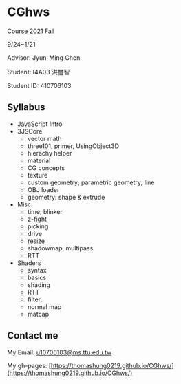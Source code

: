 # CGhws
Course 2021 Fall 

9/24~1/21

Advisor: Jyun-Ming Chen

Student: I4A03 洪璽智

Student ID: 410706103

## Syllabus
- JavaScript Intro
- 3JSCore
  - vector math
  - three101, primer, UsingObject3D
  - hierachy helper
  - material
  - CG concepts
  - texture
  - custom geometry; parametric geometry; line
  - OBJ loader
  - geometry: shape & extrude
- Misc.
  - time, blinker 
  - z-fight
  - picking
  - drive
  - resize
  - shadowmap, multipass
  - RTT
- Shaders
  - syntax
  - basics
  - shading
  - RTT
  - filter,
  - normal map
  - matcap
## Contact me
My Email: u10706103@ms.ttu.edu.tw

My gh-pages: [https://thomashung0219.github.io/CGhws/](https://thomashung0219.github.io/CGhws/)


